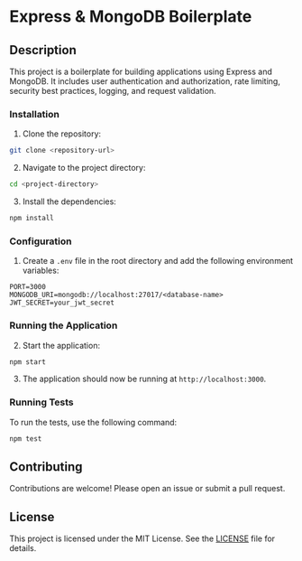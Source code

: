 # Express & MongoDB Boilerplate

## Description
This project is a boilerplate for building applications using Express and MongoDB. It includes user authentication and authorization, rate limiting, security best practices, logging, and request validation.

### Installation
1. Clone the repository:
  ```sh
  git clone <repository-url>
  ```
2. Navigate to the project directory:
  ```sh
  cd <project-directory>
  ```
3. Install the dependencies:
  ```sh
  npm install
  ```

### Configuration
1. Create a `.env` file in the root directory and add the following environment variables:
  ```env
  PORT=3000
  MONGODB_URI=mongodb://localhost:27017/<database-name>
  JWT_SECRET=your_jwt_secret
  ```

### Running the Application
2. Start the application:
  ```sh
  npm start
  ```
3. The application should now be running at `http://localhost:3000`.

### Running Tests
To run the tests, use the following command:
```sh
npm test
```

## Contributing
Contributions are welcome! Please open an issue or submit a pull request.

## License
This project is licensed under the MIT License. See the [LICENSE](LICENSE) file for details.